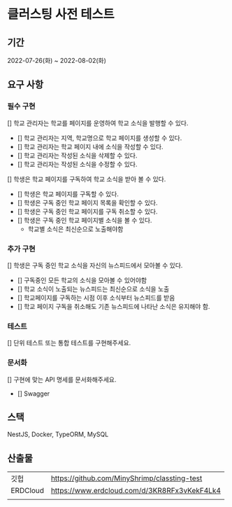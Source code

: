 # 클러스팅 사전 테스트

## 기간

2022-07-26(화) ~ 2022-08-02(화)

## 요구 사항

### 필수 구현

[] 학교 관리자는 학교를 페이지를 운영하여 학교 소식을 발행할 수 있다.

-   [] 학교 관리자는 지역, 학교명으로 학교 페이지를 생성할 수 있다.
-   [] 학교 관리자는 학교 페이지 내에 소식을 작성할 수 있다.
-   [] 학교 관리자는 작성된 소식을 삭제할 수 있다.
-   [] 학교 관리자는 작성된 소식을 수정할 수 있다.

[] 학생은 학교 페이지를 구독하여 학교 소식을 받아 볼 수 있다.

-   [] 학생은 학교 페이지를 구독할 수 있다.
-   [] 학생은 구독 중인 학교 페이지 목록을 확인할 수 있다.
-   [] 학생은 구독 중인 학교 페이지를 구독 취소할 수 있다.
-   [] 학생은 구독 중인 학교 페이지별 소식을 볼 수 있다.
    -   학교별 소식은 최신순으로 노출해야함

### 추가 구현

[] 학생은 구독 중인 학교 소식을 자신의 뉴스피드에서 모아볼 수 있다.

-   [] 구독중인 모든 학교의 소식을 모아볼 수 있어야함
-   [] 학교 소식이 노출되는 뉴스피드는 최신순으로 소식을 노출
-   [] 학교페이지를 구독하는 시점 이후 소식부터 뉴스피드를 받음
-   [] 학교 페이지 구독을 취소해도 기존 뉴스피드에 나타난 소식은 유지해야 함.

### 테스트

[] 단위 테스트 또는 통합 테스트를 구현해주세요.

### 문서화

[] 구현에 맞는 API 명세를 문서화해주세요.

-   [] Swagger

## 스택

NestJS, Docker, TypeORM, MySQL

## 산출물

|          |                                              |
| -------- | -------------------------------------------- |
| 깃헙     | https://github.com/MinyShrimp/classting-test |
| ERDCloud | https://www.erdcloud.com/d/3KR8RFx3vKekF4Lk4 |
|          |                                              |
